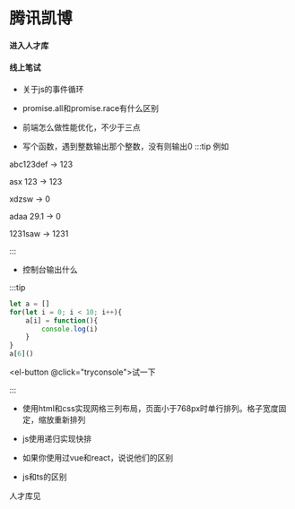 # 腾讯凯博

<el-timeline>
  <el-timeline-item timestamp="2023/10/19" placement="top">
    <el-card>
      <h4>进入人才库</h4>
    </el-card>
  </el-timeline-item>
  <el-timeline-item timestamp="2023/10/19" placement="top">
    <el-card>
      <h4>线上笔试</h4>
    </el-card>
  </el-timeline-item>
</el-timeline>

- 关于js的事件循环

- promise.all和promise.race有什么区别

- 前端怎么做性能优化，不少于三点

- 写个函数，遇到整数输出那个整数，没有则输出0
:::tip 例如

abc123def -> 123

asx 123 -> 123

xdzsw -> 0

adaa 29.1 -> 0

1231saw -> 1231

:::

- 控制台输出什么

:::tip

```js
let a = []
for(let i = 0; i < 10; i++){
    a[i] = function(){
        console.log(i)
    }
}
a[6]()
```
<el-button @click="tryconsole">试一下</el-button>

:::

- 使用html和css实现网格三列布局，页面小于768px时单行排列。格子宽度固定，缩放重新排列

- js使用递归实现快排

- 如果你使用过vue和react，说说他们的区别

- js和ts的区别


人才库见

<script setup>
import { ElTimeline, ElTimelineItem, ElCard, ElButton }  from "element-plus"
import 'element-plus/es/components/button/style/css'
import 'element-plus/es/components/card/style/css'
import 'element-plus/es/components/timeline/style/css'
import 'element-plus/es/components/timeline-item/style/css'

const tryconsole=()=>{
    let a = []
    for(let i = 0; i < 10; i++){
        a[i] = function(){
            console.log(i)
        }
    }
    a[6]()
}
</script>